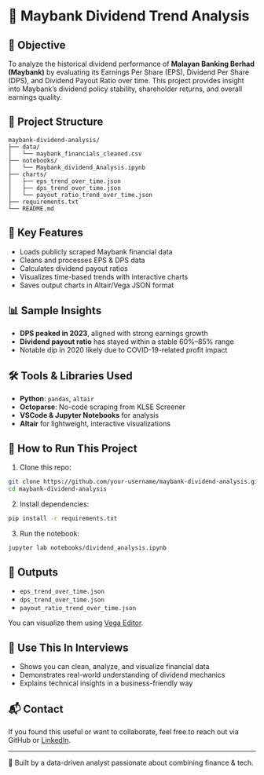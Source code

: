 # 📘 Maybank Dividend Trend Analysis

## 🎯 Objective
To analyze the historical dividend performance of **Malayan Banking Berhad (Maybank)** by evaluating its Earnings Per Share (EPS), Dividend Per Share (DPS), and Dividend Payout Ratio over time. This project provides insight into Maybank’s dividend policy stability, shareholder returns, and overall earnings quality.

## 📂 Project Structure
```
maybank-dividend-analysis/
├── data/
│   └── maybank_financials_cleaned.csv
├── notebooks/
│   └── Maybank_dividend_Analysis.ipynb
├── charts/
│   ├── eps_trend_over_time.json
│   ├── dps_trend_over_time.json
│   └── payout_ratio_trend_over_time.json
├── requirements.txt
└── README.md
```

## 🧠 Key Features
- Loads publicly scraped Maybank financial data
- Cleans and processes EPS & DPS data
- Calculates dividend payout ratios
- Visualizes time-based trends with interactive charts
- Saves output charts in Altair/Vega JSON format

## 📊 Sample Insights
- **DPS peaked in 2023**, aligned with strong earnings growth
- **Dividend payout ratio** has stayed within a stable 60%–85% range
- Notable dip in 2020 likely due to COVID-19-related profit impact

## 🛠 Tools & Libraries Used
- **Python**: `pandas`, `altair`
- **Octoparse**: No-code scraping from KLSE Screener
- **VSCode & Jupyter Notebooks** for analysis
- **Altair** for lightweight, interactive visualizations

## 🚀 How to Run This Project
1. Clone this repo:
```bash
git clone https://github.com/your-username/maybank-dividend-analysis.git
cd maybank-dividend-analysis
```

2. Install dependencies:
```bash
pip install -r requirements.txt
```

3. Run the notebook:
```bash
jupyter lab notebooks/dividend_analysis.ipynb
```

## 📁 Outputs
- `eps_trend_over_time.json`
- `dps_trend_over_time.json`
- `payout_ratio_trend_over_time.json`

You can visualize them using [Vega Editor](https://vega.github.io/editor/).

## 💼 Use This In Interviews
- Shows you can clean, analyze, and visualize financial data
- Demonstrates real-world understanding of dividend mechanics
- Explains technical insights in a business-friendly way

## 📬 Contact
If you found this useful or want to collaborate, feel free to reach out via GitHub or [LinkedIn](https://www.linkedin.com/in/sarrahsabihah?lipi=urn%3Ali%3Apage%3Ad_flagship3_profile_view_base_contact_details%3BBLNYF3SaTRi2Q4W23Mdb2w%3D%3D).

---

📌 Built by a data-driven analyst passionate about combining finance & tech.

